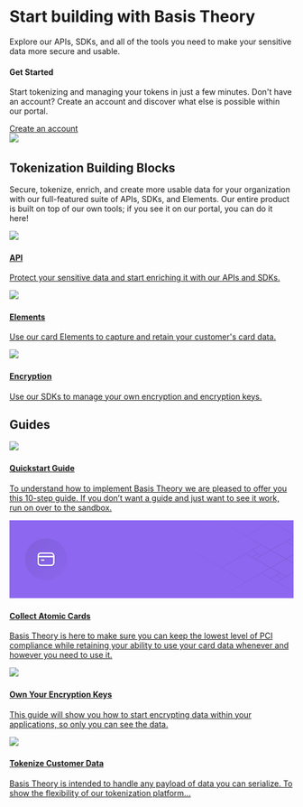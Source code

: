 <div class="home">
  <div>
    <h1>Start building with Basis Theory</h1>
  </div>
  <div>
    <p class="sub-text">
      Explore our APIs, SDKs, and all of the tools you need to make your sensitive data more secure and usable. 
    </p>
  </div>
  <div class="docs-hero">
      <span>
        <h4 id="getting-started">Get Started</h4>
        <p class="sub-text-small">Start tokenizing and managing your tokens in just a few minutes. Don't have an account? Create an account and discover what else is possible within our portal.</p>
        <div class="button"><a href="https://basistheory.com" target="_blank">Create an account</a></div>        
      </span>
      <img src="./images/getStarted.svg"></img>
    </div>
  <div>
    <h2>Tokenization Building Blocks</h2>
    <p class="sub-text-small">
      Secure, tokenize, enrich, and create more usable data for your organization with our full-featured suite of APIs, SDKs, and Elements. Our entire product is built on top of our own tools; if you see it on our portal, you can do it here!
    </p>
  </div>
  <div class="card-container doc">
    <a href="/api-reference">
      <div class="card">
        <img src="./images/card/api-landing-page.svg">
        <div class="container">
          <h4>API</h4>
          <p>Protect your sensitive data and start enriching it with our APIs and SDKs.</p>
        </div>
      </div>
    </a>
    <a href="/elements">
      <div class="card">
        <img src="./images/card/elements-landing-page.svg">
        <div class="container">
            <h4>Elements</h4>
            <p>Use our card Elements to capture and retain your customer's card data. </p>
        </div>
      </div>
    </a>
    <a href="/encryption">
      <div class="card">
        <img src="./images/card/encryption-landing-page.svg">
        <div class="container">
            <h4>Encryption</h4>
            <p>Use our SDKs to manage your own encryption and encryption keys.</p>
        </div>
      </div>
    </a>
  </div>
  <h2 class="no_toc">Guides</h2>
  <div class="card-container guides">
    <a href="https://guides.basistheory.com/guides/basis-theory-sample-app/">
        <div class="card">
            <img src="./images/card/quickstart-guide-landing-page.svg">
            <div class="container">
                <h4>Quickstart Guide</h4>
                <p>To understand how to implement Basis Theory we are pleased to offer you this 10-step guide. If you don’t want a guide and just want to see it work, run on over to the sandbox.</p>
            </div>
        </div>
    </a>
    <a href="https://guides.basistheory.com/guides/collect-atomic-cards-with-elements/">
      <div class="card">
          <img src="../images/card/collect-atomic-card-landing-page.svg">
          <div class="container">
              <h4>Collect Atomic Cards</h4>
              <p>Basis Theory is here to make sure you can keep the lowest level of PCI compliance while retaining your ability to use your card data whenever and however you need to use it.</p>
          </div>
      </div>
    </a>
    <a href="https://guides.basistheory.com/guides/own-your-encryption-keys/">
      <div class="card">
          <img src="/images/card/own-your-encryption-keys-landing-page.svg">
          <div class="container">
              <h4>Own Your Encryption Keys</h4>
              <p>This guide will show you how to start encrypting data within your applications, so only you can see the data.</p>
          </div>
      </div>
    </a>
    <a href="https://guides.basistheory.com/guides/tokenize-customer-data-in-browser/">
      <div class="card">
        <img src="/images/card/tokenize-costumer-data-landing-page.svg">
        <div class="container">
          <h4>Tokenize Customer Data</h4>
          <p>Basis Theory is intended to handle any payload of data you can serialize. To show the flexibility of our tokenization platform...</p>
        </div>
      </div>
    </a>
  </div>
</div>
